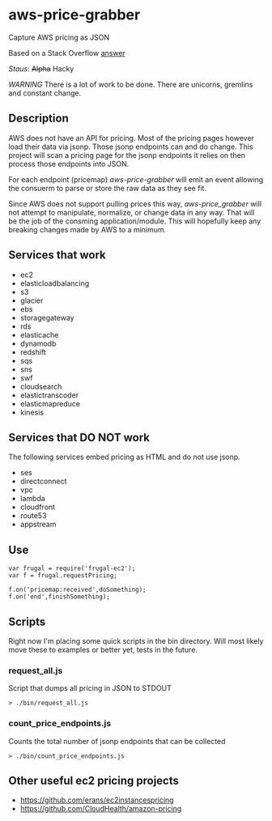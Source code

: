 # aws-price-grabber
Capture AWS pricing as JSON

Based on a Stack Overflow [answer](http://stackoverflow.com/a/7334197)

*Staus*: ~~Alpha~~ Hacky

*WARNING*
There is a lot of work to be done.  There are unicorns, gremlins and
constant change.

## Description
AWS does not have an API for pricing.  Most of the pricing pages however
load their data via jsonp.  Those jsonp endpoints can and do change.
This project will scan a pricing page for the jsonp endpoints it relies
on then process those endpoints into JSON.

For each endpoint (pricemap) *aws-price-grabber* will emit an event
allowing the consuerm to parse or store the raw data as they see fit.

Since AWS does not support pulling prices this way, *aws-price_grabber*
will not attempt to manipulate, normalize, or change data in any way.
That will be the job of the consming application/module.  This will
hopefully keep any breaking changes made by AWS to a minimum.


## Services that work
* ec2
* elasticloadbalancing
* s3
* glacier
* ebs
* storagegateway
* rds
* elasticache
* dynamodb
* redshift
* sqs
* sns
* swf
* cloudsearch
* elastictranscoder
* elasticmapreduce
* kinesis

## Services that DO NOT work

The following services embed pricing as HTML and do not use jsonp.

* ses
* directconnect
* vpc
* lambda
* cloudfront
* route53
* appstream


## Use

    var frugal = require('frugal-ec2');
    var f = frugal.requestPricing;

    f.on('pricemap:received',doSomething);
    f.on('end',finishSomething);

## Scripts
Right now I'm placing some quick scripts in the bin directory.  Will
most likely move these to examples or better yet, tests in the future.

### request\_all.js
Script that dumps all pricing in JSON to STDOUT

    > ./bin/request_all.js

### count\_price\_endpoints.js
Counts the total number of jsonp endpoints that can be collected

    > ./bin/count_price_endpoints.js



## Other useful ec2 pricing projects

* https://github.com/erans/ec2instancespricing
* https://github.com/CloudHealth/amazon-pricing
